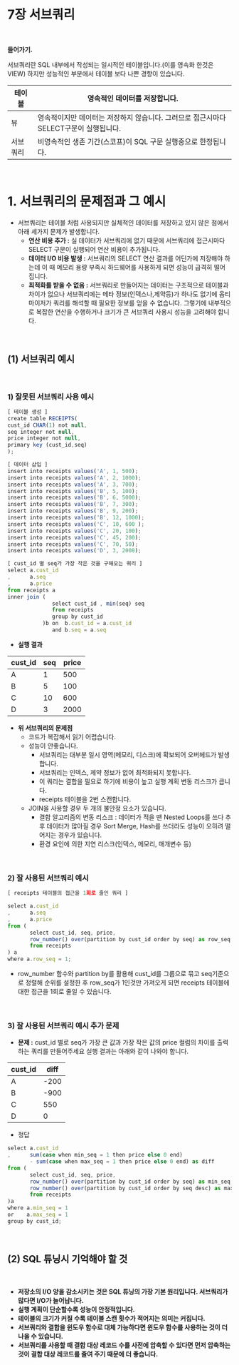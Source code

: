 # 7장 서브쿼리

<br/>

**들어가기.**

서브쿼리란 SQL 내부에서 작성되는 일시적인 테이블입니다.(이를 영속화 한것은 VIEW) 하지만 성능적인 부분에서 테이블 보다 나쁜 경향이 있습니다.

| 테이블 | 영속적인 데이터를 저장합니다. |
| --- | --- |
| 뷰 | 영속적이지만 데이터는 저장하지 않습니다. 그러므로 접근시마다 SELECT구문이 실행됩니다. |
| 서브쿼리 | 비영속적인 생존 기간(스코프)이 SQL 구문 실행중으로 한정됩니다. |

<br/>

# 1. 서브쿼리의 문제점과 그 예시

- 서브쿼리는 테이블 처럼 사용되지만 실체적인 데이터를 저장하고 있지 않은 점에서 아래 세가지 문제가 발생합니다.
    - **연산 비용 추가 :** 실 데이터가 서브쿼리에 없기 때문에 서브쿼리에 접근시마다 SELECT 구문이 실행되어 연산 비용이 추가됩니다.
    - **데이터 I/O 비용 발생 :** 서브쿼리의 SELECT 연산 결과를 어딘가에 저장해야 하는데 이 때 메모리 용량 부족시 하드웨어를 사용하게 되면 성능이 급격히 떨어 집니다.
    - **최적화를 받을 수 없음 :** 서브쿼리로 만들어지는 데이터는 구조적으로 테이블과 차이가 없으나 서브쿼리에는 메타 정보(인덱스나,제약등)가 하나도 없기에 옵티마이저가 쿼리를 해석할 때 필요한 정보를 얻을 수 없습니다. 그렇기에 내부적으로 복잡한 연산을 수행하거나 크기가 큰 서브쿼리 사용시 성능을 고려해야 합니다.

<br/>

## (1) 서브쿼리 예시

<br/>

### 1) 잘못된 서브쿼리 사용 예시

```jsx
[ 테이블 생성 ]
create table RECEIPTS(
cust_id CHAR(1) not null,
seq integer not null,
price integer not null,
primary key (cust_id,seq)
);

[ 데이터 삽입 ]
insert into receipts values('A', 1, 500);
insert into receipts values('A', 2, 1000);
insert into receipts values('A', 3, 700);
insert into receipts values('B', 5, 100);
insert into receipts values('B', 6, 5000);
insert into receipts values('B', 7, 300);
insert into receipts values('B', 9, 200);
insert into receipts values('B', 12, 1000);
insert into receipts values('C', 10, 600 );
insert into receipts values('C', 20, 100);
insert into receipts values('C', 45, 200);
insert into receipts values('C', 70, 50);
insert into receipts values('D', 3, 2000);

[ cust_id 별 seq가 가장 작은 것을 구해오는 쿼리 ]
select a.cust_id
,      a.seq 
,      a.price
from receipts a
inner join (
              select cust_id , min(seq) seq
              from receipts 
              group by cust_id
           )b on  b.cust_id = a.cust_id
              and b.seq = a.seq
```

- **실행 결과**

| cust_id | seq | price |
| --- | --- | --- |
| A | 1 | 500 |
| B | 5 | 100 |
| C | 10 | 600 |
| D | 3 | 2000 |
- **위 서브쿼리의 문제점**
    - 코드가 복잡해서 읽기 어렵습니다.
    - 성능이 안좋습니다.
        - 서브쿼리는 대부분 일시 영역(메모리, 디스크)에 확보되어 오버헤드가 발생합니다.
        - 서브쿼리는 인덱스, 제약 정보가 없어 최적화되지 못합니다.
        - 이 쿼리는 결합을 필요로 하기에 비용이 높고 실행 계획 변동 리스크가 큽니다.
        - receipts 테이블을 2번 스캔합니다.
    - JOIN을 사용할 경우 두 개의 불안정 요소가 있습니다.
        - 결합 알고리즘의 변동 리스크 : 데이터가 적을 땐 Nested Loops를 쓰다 추후 데이터가 많아질 경우 Sort Merge, Hash를 쓰더라도 성능이 오히려 떨어지는 경우가 있습니다.
        - 환경 요인에 의한 지연 리스크(인덱스, 메모리, 매개변수 등)

<br/>

### 2) 잘 사용된 서브쿼리 예시

```jsx
[ receipts 테이블의 접근을 1회로 줄인 쿼리 ]

select a.cust_id
,      a.seq
,      a.price
from (
       select cust_id, seq, price,
       row_number() over(partition by cust_id order by seq) as row_seq
       from receipts
) a
where a.row_seq = 1;
```

- row_number 함수와 partition by를 활용해 cust_id를 그룹으로 묶고 seq기준으로 정렬해 순위를 설정한 후 row_seq가 1인것만 가져오게 되면 receipts 테이블에 대한 접근을 1회로 줄일 수 있습니다.

<br/>

### 3) 잘 사용된 서브쿼리 예시 추가 문제

- **문제 :** cust_id 별로 seq가 가장 큰 값과 가장 작은 값의 price 컬럼의 차이를 출력하는 쿼리를 만들어주세요 실행 결과는 아래와 같이 나와야 합니다.

| cust_id | diff |
| --- | --- |
| A | -200 |
| B | -900 |
| C | 550 |
| D | 0 |
- 정답

```jsx
select a.cust_id
,      sum(case when min_seq = 1 then price else 0 end)
       - sum(case when max_seq = 1 then price else 0 end) as diff
from (
       select cust_id, seq, price,
       row_number() over(partition by cust_id order by seq) as min_seq,
       row_number() over(partition by cust_id order by seq desc) as max_seq
       from receipts
)a
where a.min_seq = 1
or    a.max_seq = 1
group by cust_id;
```

<br/>

## (2) SQL 튜닝시 기억해야 할 것

<br/>

- **저장소의 I/O 양을 감소시키는 것은 SQL 튜닝의 가장 기본 원리입니다. 서브쿼리가 많다면 I/O가 늘어납니다.**
- **실행 계획이 단순할수록 성능이 안정적입니다.**
- **테이블의 크기가 커질 수록 테이블 스캔 횟수가 적어지는 의미는 커집니다.**
- **서브쿼리와 결합을 윈도우 함수로 대체 가능하다면 윈도우 함수를 사용하는 것이 더 나을 수 있습니다.**
- **서브쿼리를 사용할 때 결합 대상 레코드 수를 사전에 압축할 수 있다면 먼저 압축하는 것이 결합 대상 레코드를 줄여 주기 때문에 더 좋습니다.**